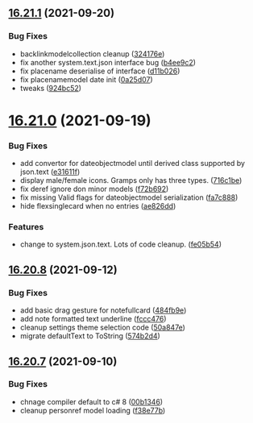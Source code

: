 ## [16.21.1](https://github.com/phandcock/GrampsView/compare/v16.21.0...v16.21.1) (2021-09-20)


### Bug Fixes

* backlinkmodelcollection cleanup ([324176e](https://github.com/phandcock/GrampsView/commit/324176e62811744c8b5663a811880e7ec378de2b))
* fix another system.text.json interface bug ([b4ee9c2](https://github.com/phandcock/GrampsView/commit/b4ee9c227f79fc51c975926c3ee423b00506a605))
* fix placename deserialise of interface ([d11b026](https://github.com/phandcock/GrampsView/commit/d11b026051e4519a02c57a4c5f4a646d1e26bdb1))
* fix placenamemodel date init ([0a25d07](https://github.com/phandcock/GrampsView/commit/0a25d07c9cbf8e4e818eac1dc709160c93357eb5))
* tweaks ([924bc52](https://github.com/phandcock/GrampsView/commit/924bc520012fe177f04ee8ffd81e842896a20ff2))



# [16.21.0](https://github.com/phandcock/GrampsView/compare/v16.20.8...v16.21.0) (2021-09-19)


### Bug Fixes

* add convertor for dateobjectmodel until derived class supported by json.text ([e31611f](https://github.com/phandcock/GrampsView/commit/e31611fab57a301bc7b4cbbec6e3a92518d65af0))
* display male/female icons.  Gramps only has three types. ([716c1be](https://github.com/phandcock/GrampsView/commit/716c1be73e506632d975fbba4d9937d2079bc052))
* fix deref ignore don minor models ([f72b692](https://github.com/phandcock/GrampsView/commit/f72b6925e47c065478e8cd15ef417469c6052d36))
* fix missing Valid flags for dateobjectmodel serialization ([fa7c888](https://github.com/phandcock/GrampsView/commit/fa7c888e8551faaa017997ae869ff79cbe9ce059))
* hide flexsinglecard when no entries ([ae826dd](https://github.com/phandcock/GrampsView/commit/ae826dd06c49f5cf1e7e0ba5576b0b4224b0661b))


### Features

* change to system.json.text.  Lots of code cleanup. ([fe05b54](https://github.com/phandcock/GrampsView/commit/fe05b54a5240d8943f2418be1646b5462b0c17c7))



## [16.20.8](https://github.com/phandcock/GrampsView/compare/v16.20.7...v16.20.8) (2021-09-12)


### Bug Fixes

* add basic drag gesture for notefullcard ([484fb9e](https://github.com/phandcock/GrampsView/commit/484fb9e7d5e67df0977762f8e0500178959a5b88))
* add note formatted text underline ([fccc476](https://github.com/phandcock/GrampsView/commit/fccc4768f90eb0eb21a83c4faa206c8eec5f9f21))
* cleanup settings theme selection code ([50a847e](https://github.com/phandcock/GrampsView/commit/50a847ee4947a0444c34c04ed2f310b66f1dea93))
* migrate defaultText to ToString ([574b2d4](https://github.com/phandcock/GrampsView/commit/574b2d44e38901a972d2e56d6e2cd25c3701941f))



## [16.20.7](https://github.com/phandcock/GrampsView/compare/v16.20.6...v16.20.7) (2021-09-10)


### Bug Fixes

* chnage compiler default to c# 8 ([00b1346](https://github.com/phandcock/GrampsView/commit/00b1346de0224f12ac376ad96da9be512877811f))
* cleanup personref model loading ([f38e77b](https://github.com/phandcock/GrampsView/commit/f38e77bc66447a94ddbe639cf5dff001ec89e4f5))



